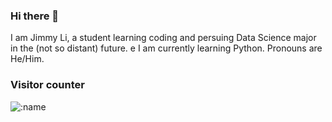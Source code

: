 ### Hi there 👋

I am Jimmy Li, a student learning coding and persuing Data Science major in the (not so distant) future. e
I am currently learning Python.
Pronouns are He/Him.

### Visitor counter

![:name](https://count.getloli.com/get/@:wokipokei)

